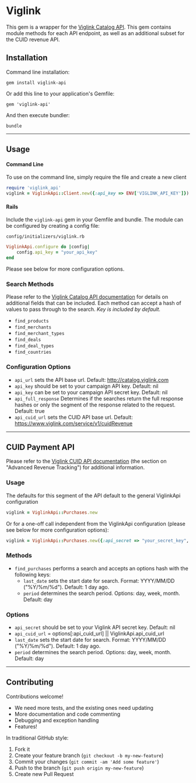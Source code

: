 # Viglink

This gem is a wrapper for the [Viglink Catalog API](http://support.viglink.com/entries/22326692-VigLink-Catalog-API-Documentation).  This gem contains module methods for each API endpoint, as well as an additional subset for the CUID revenue API.

## Installation

Command line installation:

    gem install viglink-api

Or add this line to your application's Gemfile:

    gem 'viglink-api'

And then execute bundler:

    bundle

---

## Usage

#### Command Line

To use on the command line, simply require the file and create a new client

```ruby
require 'viglink_api'
viglink = ViglinkApi::Client.new({:api_key => ENV['VIGLINK_API_KEY']})
```

#### Rails

Include the `viglink-api` gem in your Gemfile and bundle.  The module can be configured by creating a config file:

`config/initializers/viglink.rb`

```ruby
ViglinkApi.configure do |config|
	config.api_key = "your_api_key"
end
```

Please see below for more configuration options.

### Search Methods

Please refer to the [Viglink Catalog API documentation](http://support.viglink.com/entries/22326692-VigLink-Catalog-API-Documentation) for details on additional fields that can be included.  Each method can accept a hash of values to pass through to the search.  *Key is included by default.*

- `find_products`
- `find_merchants`
- `find_merchant_types`
- `find_deals`
- `find_deal_types`
- `find_countries`


### Configuration Options

- `api_url` sets the API base url.  Default: http://catalog.viglink.com
- `api_key` should be set to your campaign API key.  Default: nil
- `api_key` can be set to your campaign API secret key.  Default: nil
- `api_full_response`  Determines if the searches return the full response hashes or only the segment of the response related to the request.  Default: true
- `api_cuid_url` sets the CUID API base url.  Default: https://www.viglink.com/service/v1/cuidRevenue


-----

## CUID Payment API

Please refer to the [Viglink CUID API documentation](http://support.viglink.com/entries/22235658-viglink-developer-guide) (the section on "Advanced Revenue Tracking") for additional information.

### Usage

The defaults for this segment of the API default to the general ViglinkApi configuration

```ruby
viglink = ViglinkApi::Purchases.new
```

Or for a one-off call independent from the ViglinkApi configuration (please see below for more configuration options):

```ruby
viglink = ViglinkApi::Purchases.new({:api_secret => "your_secret_key", :period => "week"})
```

### Methods

- `find_purchases` performs a search and accepts an options hash with the following keys:
	- `last_date` sets the start date for search.  Format: YYYY/MM/DD ("%Y/%m/%d").  Default: 1 day ago.
	- `period` determines the search period.  Options: day, week, month.  Default: day

### Options

- `api_secret` should be set to your Viglink API secret key.  Default: nil
- `api_cuid_url` = options[:api_cuid_url] || ViglinkApi.api_cuid_url
- `last_date` sets the start date for search.  Format: YYYY/MM/DD ("%Y/%m/%d").  Default: 1 day ago.
- `period` determines the search period.  Options: day, week, month.  Default: day


-----

## Contributing

Contributions welcome!

- We need more tests, and the existing ones need updating
- More documentation and code commenting
- Debugging and exception handling
- Features!

In traditional GitHub style:

1. Fork it
2. Create your feature branch (`git checkout -b my-new-feature`)
3. Commit your changes (`git commit -am 'Add some feature'`)
4. Push to the branch (`git push origin my-new-feature`)
5. Create new Pull Request

